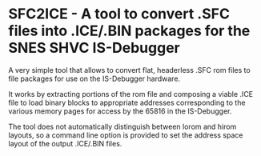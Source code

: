 # SFC2ICE - A tool to convert .SFC files into .ICE/.BIN packages for the SNES SHVC IS-Debugger

A very simple tool that allows to convert flat, headerless .SFC rom files to file packages for use on the IS-Debugger hardware.

It works by extracting portions of the rom file and composing a viable .ICE file to load binary blocks to appropriate addresses corresponding to the various memory pages for access by the 65816 in the IS-Debugger.

The tool does not automatically distinguish between lorom and hirom layouts, so a command line option is provided to set the address space layout of the output .ICE/.BIN files.
